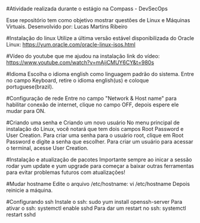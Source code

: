 #Atividade realizada durante o estágio na Compass - DevSecOps

Esse repositório tem como objetivo mostrar questões de Linux e Máquinas Virtuais.
Desenvolvido por: Lucas Martins Ribeiro

#Instalação do linux
  Utilize a última versão estável disponibilizada do Oracle Linux: https://yum.oracle.com/oracle-linux-isos.html

#Vídeo do youtube que me ajudou na instalação
  link do vídeo: https://www.youtube.com/watch?v=mAijCMUY6CY&t=980s

#Idioma
  Escolha o idioma english como linguagem padrão do sistema.
  Entre no campo Keyboard, retire o idioma english(us) e coloque portuguese(brazil).
  
#Configuração de rede
  Entre no campo "Network & Host name" para habilitar conexão de internet, clique no campo OFF, depois espere ele mudar para ON.

#Criando uma senha e Criando um novo usuário
  No menu principal de instalação do Linux, você notará  que tem dois campos Root Password e User Creation.
  Para criar uma senha para o usuário root, clique em Root Password e digite a senha que escolher.
  Para criar um usuário para acessar o terminal, acesse User Creation.
  
#Instalação e atualização de pacotes
  Importante sempre ao inicar a sessão rodar yum update e yum upgrade para começar a baixar outras ferramentas para evitar problemas futuros com atualizações!
  
#Mudar hostname
  Edite o arquivo /etc/hostname: vi /etc/hostname
  Depois reinicie a máquina.
  
#Configurando ssh
  Instale o ssh: sudo yum install openssh-server
  Para ativar o ssh: systemctl enable sshd
  Para dar um restart no ssh: systemctl restart sshd
